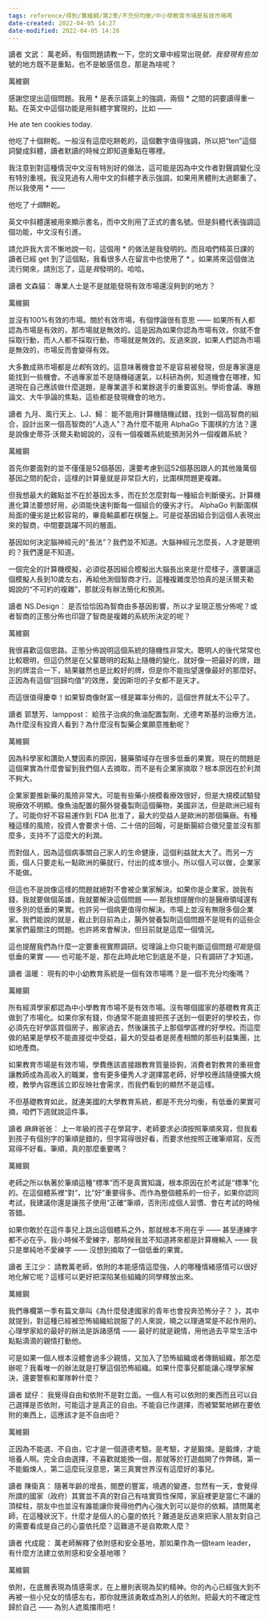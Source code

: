 ```yaml
---
tags: reference/得到/萬維綱/第2季/不充份均衡/中小學教育市場是有效市場嗎
date-created: 2022-04-05 14:27
date-modified: 2022-04-05 14:28
---
```


讀者 文武：
萬老師，有個問題請教一下，您的文章中經常出現*號，我發現有些加*號的地方既不是重點，也不是敏感信息，那是為啥呢？

萬維鋼


感謝您提出這個問題。我用 * 是表示語氣上的強調，兩個 * 之間的詞要讀得重一點。在英文中這個功能是用斜體字實現的，比如 —— 

He ate ten cookies today.

他吃了十個餅乾。一般沒有這麼吃餅乾的，這個數字值得強調，所以把“ten”這個詞變成斜體，讀者默讀的時候立即知道重點在哪裡。

我注意到對這種情況中文沒有特別好的做法，這可能是因為中文作者對聲調變化沒有特別重視。我沒見過有人用中文的斜體字表示強調，如果用黑體則太過鄭重了。所以我使用 * —— 

他吃了*十個*餅乾。

英文中斜體還被用來顯示書名，而中文則用了正式的書名號。但是斜體代表強調這個功能，中文沒有引進。

請允許我大言不慚地說一句，這個用 * 的做法是我發明的。而且咱們精英日課的讀者已經 get 到了這個點，我看很多人在留言中也使用了 * 。如果將來這個做法流行開來，請別忘了，這是*我*發明的。哈哈。 

讀者 文森貓：
專業人士是不是就能發現有效市場還沒夠到的地方？

萬維鋼


並沒有100%有效的市場。關於有效市場，有個悖論很有意思 —— 如果所有人都認為市場是有效的，那市場就是無效的。這是因為如果你認為市場有效，你就不會採取行動，而人人都不採取行動，市場就是無效的。反過來說，如果人們認為市場是無效的，市場反而會變得有效。

大多數成熟市場都是*比較*有效的。這意味著機會並不是容易被發現，但是專家還是能找到一些機會。不過專家並不是隨機碰運氣，以科研為例，知道機會在哪裡，知道現在自己應該做什麼選題，是專業選手和業餘選手的重要區別。學術會議、專題論文、大牛爭論的焦點，這些都是發現機會的地方。 

讀者 九月、風行天上、LJ、鱘：
能不能用計算機隨機試錯，找到一個高智商的組合，設計出來一個高智商的“人造人”？為什麼不能用 AlphaGo 下圍棋的方法？還是說像史蒂芬·沃爾夫勒姆說的，沒有一個複雜系統能預測另外一個複雜系統？

萬維鋼


首先你要面對的並不僅僅是52個基因，還要考慮到這52個基因跟人的其他幾萬個基因之間的配合，這樣的計算量就是非常巨大的，比圍棋問題更複雜。

但我想最大的難點並不在於基因太多，而在於怎麼對每一種組合判斷優劣。計算機進化算法要想好用，必須能快速判斷每一個組合的優劣才行。 AlphaGo 判斷圍棋局面的優劣是比較容易的，畢竟輸贏都在棋盤上。可是從基因組合到這個人表現出來的智商，中間要跳躍不同的層面。

基因如何決定腦神經元的“長法”？我們並不知道。大腦神經元怎麼長，人才是聰明的？我們還是不知道。

一個完全的計算機模擬，必須從基因組合模擬出大腦長出來是什麼樣子，還要讓這個模擬人長到10歲左右，再給他測個智商才行。這種複雜度恐怕真的是沃爾夫勒姆說的“不可約的複雜”，那就沒有辦法簡化和預測。 

讀者 NS.Design：
是否恰恰因為智商由多基因影響，所以才呈現正態分佈呢？或者智商的正態分佈也印證了智商是複雜的系統所決定的呢？

萬維鋼


我很喜歡這個思路。正態分佈說明這個系統的隨機性非常大。聰明人的後代常常也比較聰明，但這仍然是在父輩聰明的起點上隨機的變化，就好像一把最好的牌，跟別的牌混合一下，結果雖然也是比較好的牌，但是你不能指望還像最好的那麼好。正因為有這個“回歸均值”的效應，愛因斯坦的子女都不是天才。

而這很值得慶幸！如果智商像財富一樣是冪率分佈的，這個世界就太不公平了。 

讀者 郭慧芳、lamppost：
給孩子治病的魚油配置製劑，尤德考斯基的治療方法，為什麼沒有投資人看到？為什麼沒有製藥企業願意推動呢？

萬維鋼


因為科學家和讚助人雙因素的原因，醫藥領域存在很多低垂的果實。現在的問題是這個果實為什麼會留到我們個人去摘取，而不是有企業家摘取？根本原因在於利潤不夠大。

企業家要推新藥的風險非常大。可能有些藥小規模看療效很好，但是大規模試驗發現療效不明顯。像魚油配置的腸外營養製劑這個藥物，美國非法，但是歐洲已經有了。可能你好不容易運作到 FDA 批准了，最大的受益人是歐洲的那個藥廠。有種種這樣的風險，投資人會要求十倍、二十倍的回報，可是斷腸綜合徵兒童並沒有那麼多，支持不了這麼大的利潤。

而對個人，因為這個病事關自己家人的生命健康，這個利益就太大了。而另一方面，個人只要走私一點歐洲的藥就行，付出的成本很小。所以個人可以做，企業家不能做。

但這也不是說像這樣的問題就絕對不會被企業家解決。如果你是企業家，說我有錢，我就要做個英雄，我就要解決這個問題 —— 那我想提醒你的是醫療領域還有很多別的低垂的果實。也許另一個病更值得你解決。市場上並沒有無限多個企業家。我們能說的就是，截止到目前為止，腸外營養製劑這個問題不是現有的這些企業家們最關注的問題。也許將來會解決，但目前就是這麼一個情況。

這也提醒我們為什麼一定要重視實際調研。從理論上你只能判斷這個問題*可能*是個低垂的果實 —— 也可能不是，那在此時此地它到底是不是，只有調研了才知道。 

讀者 溫暖：
現有的中小幼教育系統是一個有效市場嗎？是一個不充分均衡嗎？

萬維鋼


所有經濟學家都認為中小學教育市場不是有效市場。沒有哪個國家的基礎教育真正做到了市場化。如果你家有錢，你通常不能直接把孩子送到一個更好的學校去，你必須先在好學區買個房子，搬家過去，然後讓孩子上那個學區裡的好學校。而這麼做的結果是學校不能直接從中受益，最大的受益者是房產相關的那些利益集團，比如地產商。

如果教育市場是有效市場，學費應該直接跟教育質量掛鉤，消費者對教育的重視會讓教師成為高收入的職業，會有更多優秀人才選擇當老師，好學校應該隨便擴大規模，教學內容應該立即反映社會需求，而我們看到的顯然不是這樣。

不但基礎教育如此，就連美國的大學教育系統，都是不充分均衡，有低垂的果實可摘，咱們下週就說這件事。 

讀者 麻麻爸爸：
上一年級的孩子在學寫字，老師要求必須按照筆順來寫，但我看到孩子有個別字的筆順是錯的，但字寫得很好看，而要求他按照正確筆順寫，反而寫得不好看。筆順，真的那麼重要嗎？

萬維鋼


老師之所以執著於筆順這種“標準”而不是真實知識，根本原因在於考試是“標準”化的。在這個體系裡“對”，比“好”重要得多。而作為整個體系的一份子，如果你認同考試，我建議你還是讓孩子使用“正確”筆順，否則形成個人習慣、會在考試的時候答錯。

如果你敢於在這件事兒上跳出這個體系之外，那就根本不用在乎 —— 甚至連練字都不必在乎。我小時候不愛練字，那時候我並不知道將來都是計算機輸入 —— 我只是單純地不愛練字 —— 沒想到摘取了一個低垂的果實。 

讀者 王江少：
請教萬老師，依附的本能感情這麼強，人的哪種情緒感情可以很好地化解它呢？這樣可以更好把深陷某些組織的同學釋放出來。

萬維鋼


我們專欄第一季有篇文章叫《為什麼發達國家的青年也會投奔恐怖分子？ 》，其中就提到，對這種已經被恐怖組織給說服了的人來說，曉之以理通常是不起作用的。心理學家給的最好的辦法是訴諸感情 —— 最好的就是親情，用他過去平常生活中點點滴滴的親情打動他。

可是如果一個人根本沒體會過多少親情，又加入了恐怖組織或者傳銷組織，那怎麼辦呢？我看唯一的辦法就是打擊這個恐怖組織。如果什麼事兒都能讓心理學家解決，還要警察和軍隊幹什麼？ 

讀者 斌仔：
我覺得自由和依附不是對立面。一個人有可以依附的東西而且可以自己選擇是否依附，可能這才是真正的自由。不能自已作選擇，而被緊緊地綁在要依附的東西上，這應該才是不自由吧？

萬維鋼


正因為不能選、不自由，它才是一個道德考驗。是考驗，才是鍛煉。是鍛煉，才能培養人啊。完全自由選擇，不喜歡就能換一個，那就等於打遊戲開了作弊碼，第一不能鍛煉人，第二這麼玩沒意思，第三真實世界沒有這麼好的事兒。

讀者 陳衛真：
隨著年齡的增長，閱歷的豐富，境遇的變遷，忽然有一天，會覺得所謂的國家（政府）其實並不真的對自己有啥實質性保障，家庭裡更是當仁不讓的頂樑柱，朋友中也並沒有誰能讓你覺得他們內心強大到可以是你的依賴。請問萬老師，在這種狀況下，什麼才是個人的心靈的依托？難道是反過來把家人朋友對自己的需要看成是自己的心靈依托麼？這難道不是自欺欺人麼？

讀者 代成龍：
萬老師解釋了依附感和安全基地，那如果作為一個team leader，有什麼方法建立依附感和安全基地哪？

萬維鋼


依附，在底層表現為情感需求，在上層則表現為契約精神。你的內心已經強大到不再被一些小兒女的情感左右，那你就應該勇敢成為別人的依附。把最大的不確定性歸於自己 —— 為別人遮風擋雨吧！